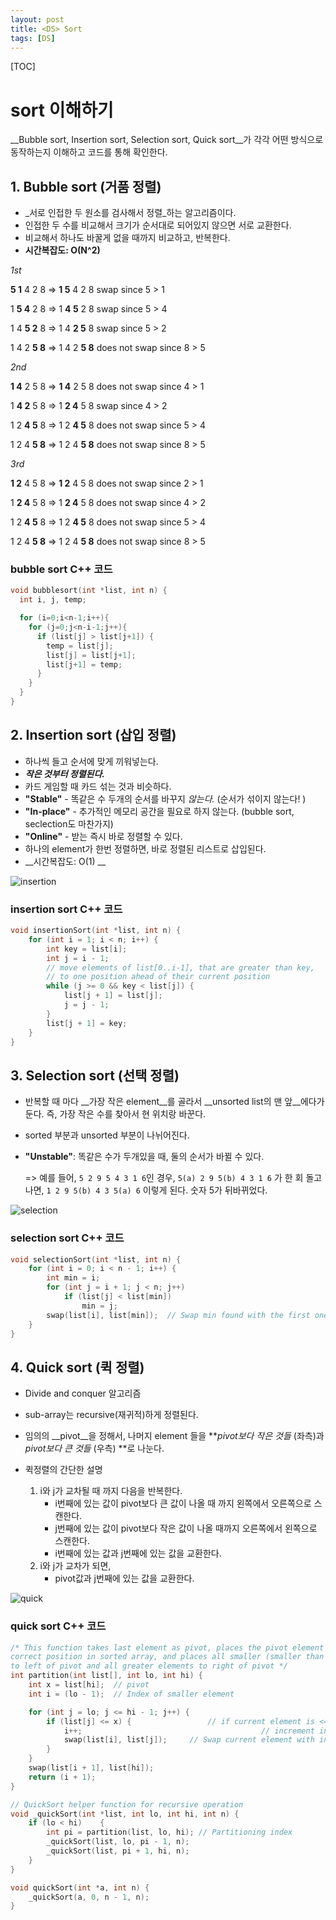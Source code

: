 ```yaml
---
layout: post
title: <DS> Sort 
tags: [DS]
---
```


[TOC]

# sort 이해하기

__Bubble sort, Insertion sort, Selection sort, Quick sort__가 각각 어떤 방식으로 동작하는지 이해하고 코드를 통해 확인한다. 



## 1. Bubble sort (거품 정렬)

- _서로 인접한 두 원소를 검사해서 정렬_하는 알고리즘이다.
- 인접한 두 수를 비교해서 크기가 순서대로 되어있지 않으면 서로 교환한다. 
- 비교해서 하나도 바꿀게 없을 때까지 비교하고, 반복한다. 
- __시간복잡도: O(N^2)__



_1st_

__5 1__ 4 2 8 => __1 5__ 4 2 8	swap since 5 > 1

1 __5 4__ 2 8 => 1 __4 5__ 2 8	swap since 5 > 4

1 4 __5 2__ 8 => 1 4 __2 5__ 8	swap since 5 > 2

1 4 2 __5 8__ => 1 4 2 __5 8__	does not swap since 8 > 5

_2nd_

__1 4__ 2 5 8 => __1 4__ 2 5 8	does not swap since 4 > 1

1 __4 2__ 5 8 => 1 __2 4__ 5 8	swap since 4 > 2

1 2 __4 5__ 8 => 1 2 __4 5__ 8 does not swap since 5 > 4

1 2 4 __5 8__ => 1 2 4 __5 8__	does not swap since 8 > 5

_3rd_

__1 2__ 4 5 8 => __1 2__ 4 5 8	 does not swap since 2 > 1

1 __2 4__ 5 8 => 1 __2 4__ 5 8	does not swap since 4 > 2

1 2 __4 5__ 8 => 1 2 __4 5__ 8	does not swap since 5 > 4

1 2 4 __5 8__ => 1 2 4 __5 8__	does not swap since 8 > 5



### bubble sort C++ 코드

```C++
void bubblesort(int *list, int n) {
  int i, j, temp;

  for (i=0;i<n-1;i++){
    for (j=0;j<n-i-1;j++){
      if (list[j] > list[j+1]) {
        temp = list[j];
        list[j] = list[j+1];
        list[j+1] = temp;
      }
    }
  }
}
```



[bubble sort wiki]: https://ko.wikipedia.org/wiki/%EA%B1%B0%ED%92%88_%EC%A0%95%EB%A0%AC





## 2. Insertion sort (삽입 정렬)

- 하나씩 들고 순서에 맞게 끼워넣는다. 
- *__작은 것부터 정렬된다.__* 
- 카드 게임할 때 카드 섞는 것과 비슷하다. 
- __"Stable"__ - 똑같은 수 두개의 순서를 바꾸지 _않는다._  (순서가 섞이지 않는다! )
- __"In-place"__ - 추가적인 메모리 공간을 필요로 하지 않는다. (bubble sort, seclection도 마찬가지) 
- __"Online"__ - 받는 즉시 바로 정렬할 수 있다. 
- 하나의 element가 한번 정렬하면, 바로 정렬된 리스트로 삽입된다. 
- __시간복잡도: O(1) __ 

![insertion](https://upload.wikimedia.org/wikipedia/commons/e/ea/Insertion_sort_001.PNG)



### insertion sort C++ 코드

```C++
void insertionSort(int *list, int n) {
	for (int i = 1; i < n; i++) {
		int key = list[i];
		int j = i - 1;
		// move elements of list[0..i-1], that are greater than key,
		// to one position ahead of their current position
		while (j >= 0 && key < list[j]) {
			list[j + 1] = list[j];
			j = j - 1;
		}
		list[j + 1] = key;
	}
}
```



[insertion sort wiki]: https://ko.wikipedia.org/wiki/%EC%82%BD%EC%9E%85_%EC%A0%95%EB%A0%AC





## 3. Selection sort (선택 정렬)

- 반복할 때 마다 __가장 작은 element__를 골라서 __unsorted list의 맨 앞__에다가 둔다. 즉, 가장 작은 수를 찾아서 현 위치랑 바꾼다. 

- sorted 부분과 unsorted 부분이 나뉘어진다. 

- __"Unstable"__: 똑같은 수가 두개있을 때, 둘의 순서가 바뀔 수 있다.  

  => 예를 들어, `5 2 9 5 4 3 1 6`인 경우, `5(a) 2 9 5(b) 4 3 1 6` 가 한 회 돌고 나면,  `1 2 9 5(b) 4 3 5(a) 6` 이렇게 된다. 숫자 5가 뒤바뀌었다. 



![selection](https://upload.wikimedia.org/wikipedia/commons/9/94/Selection-Sort-Animation.gif)



### selection sort C++ 코드

```C++
void selectionSort(int *list, int n) {
	for (int i = 0; i < n - 1; i++) {
		int min = i;
		for (int j = i + 1; j < n; j++)
			if (list[j] < list[min]) 
				min = j;
		swap(list[i], list[min]);  // Swap min found with the first one of unsorted
	}
}
```



[selection sort wiki]: https://ko.wikipedia.org/wiki/%EC%84%A0%ED%83%9D_%EC%A0%95%EB%A0%AC





## 4. Quick sort (퀵 정렬) 

- Divide and conquer 알고리즘 
- sub-array는 recursive(재귀적)하게 정렬된다. 
- 임의의 __pivot__을 정해서, 나머지 element 들을 **_pivot보다 작은 것들_ (좌측)과 _pivot보다 큰 것들_ (우측) **로 나눈다.

- 퀵정렬의 간단한 설명
  1. i와 j가 교차될 때 까지 다음을 반복한다.
     - i번째에 있는 값이 pivot보다 큰 값이 나올 때 까지 왼쪽에서 오른쪽으로 스캔한다.
     - j번째에 있는 값이 pivot보다 작은 값이 나올 때까지 오른쪽에서 왼쪽으로 스캔한다.
     - i번째에 있는 값과 j번째에 있는 값을 교환한다.
  2. i와 j가 교차가 되면, 
     - pivot값과 j번째에 있는 값을 교환한다. 

![quick](https://www.tutorialspoint.com/data_structures_algorithms/images/quick_sort_partition_animation.gif)



### quick sort C++ 코드

```C++
/* This function takes last element as pivot, places the pivot element at its
correct position in sorted array, and places all smaller (smaller than pivot)
to left of pivot and all greater elements to right of pivot */
int partition(int list[], int lo, int hi) {
	int x = list[hi];  // pivot
	int i = (lo - 1);  // Index of smaller element

	for (int j = lo; j <= hi - 1; j++) {
		if (list[j] <= x) { 				// if current element is <= pivot
			i++;    									// increment index of smaller element
			swap(list[i], list[j]);  	// Swap current element with index
		}
	}
	swap(list[i + 1], list[hi]);
	return (i + 1);
}

// QuickSort helper function for recursive operation
void _quickSort(int *list, int lo, int hi, int n) {
	if (lo < hi) 	{
		int pi = partition(list, lo, hi); // Partitioning index
		_quickSort(list, lo, pi - 1, n);
		_quickSort(list, pi + 1, hi, n);
	}
}

void quickSort(int *a, int n) {
	_quickSort(a, 0, n - 1, n);  
}
```



[quick sort wiki]: https://ko.wikipedia.org/wiki/%ED%80%B5_%EC%A0%95%EB%A0%AC(https://ko.wikipedia.org/wiki/퀵_정렬)







